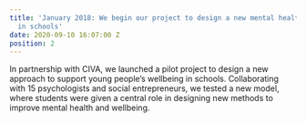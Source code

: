 ```yaml
---
title: 'January 2018: We begin our project to design a new mental health programme
  in schools'
date: 2020-09-10 16:07:00 Z
position: 2
---
```


In partnership with CIVA, we launched a pilot project to design a new approach to support young people’s wellbeing in schools. Collaborating with 15 psychologists and social entrepreneurs, we tested a new model, where students were given a central role in designing new methods to improve mental health and wellbeing. 